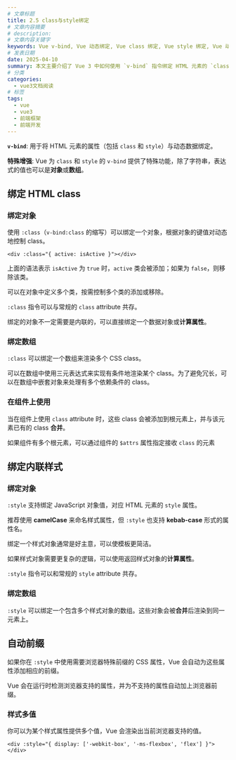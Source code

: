 ```yaml
---
# 文章标题
title: 2.5 class与style绑定
# 文章内容摘要
# description:
# 文章内容关键字
keywords: Vue v-bind, Vue 动态绑定, Vue class 绑定, Vue style 绑定, Vue 动态样式, Vue 动态 class, Vue 计算属性样式, Vue 响应式样式绑定, Vue class 数组绑定, Vue 自动前缀
# 发表日期
date: 2025-04-10
summary: 本文主要介绍了 Vue 3 中如何使用 `v-bind` 指令绑定 HTML 元素的 `class` 和 `style` 属性。
# 分类
categories:
  - vue3文档阅读
# 标签
tags:
  - vue
  - vue3
  - 前端框架
  - 前端开发
---
```


**`v-bind`**: 用于将 HTML 元素的属性（包括 `class` 和 `style`）与动态数据绑定。

**特殊增强**: Vue 为 `class` 和 `style` 的 `v-bind` 提供了特殊功能，除了字符串，表达式的值也可以是**对象**或**数组**。

## 绑定 HTML class

### 绑定对象

使用 `:class`（`v-bind:class` 的缩写）可以绑定一个对象，根据对象的键值对动态地控制 class。

```vue
<div :class="{ active: isActive }"></div>
```

上面的语法表示 `isActive` 为 `true` 时，`active` 类会被添加；如果为 `false`，则移除该类。

可以在对象中定义多个类，按需控制多个类的添加或移除。

`:class` 指令可以与常规的 `class` attribute 共存。

绑定的对象不一定需要是内联的，可以直接绑定一个数据对象或**计算属性**。

### 绑定数组

`:class` 可以绑定一个数组来渲染多个 CSS class。

可以在数组中使用三元表达式来实现有条件地渲染某个 class。为了避免冗长，可以在数组中嵌套对象来处理有多个依赖条件的 class。

### 在组件上使用

当在组件上使用 `class` attribute 时，这些 class 会被添加到根元素上，并与该元素已有的 class **合并**。

如果组件有多个根元素，可以通过组件的 `$attrs` 属性指定接收 `class` 的元素

## 绑定内联样式

### 绑定对象

`:style` 支持绑定 JavaScript 对象值，对应 HTML 元素的 `style` 属性。

推荐使用 **camelCase** 来命名样式属性，但 `:style` 也支持 **kebab-case** 形式的属性名。

绑定一个样式对象通常是好主意，可以使模板更简洁。

如果样式对象需要更复杂的逻辑，可以使用返回样式对象的**计算属性**。

`:style` 指令可以和常规的 `style` attribute 共存。

### 绑定数组

`:style` 可以绑定一个包含多个样式对象的数组。这些对象会被**合并**后渲染到同一元素上。

## 自动前缀

如果你在 `:style` 中使用需要浏览器特殊前缀的 CSS 属性，Vue 会自动为这些属性添加相应的前缀。

Vue 会在运行时检测浏览器支持的属性，并为不支持的属性自动加上浏览器前缀。

### 样式多值

你可以为某个样式属性提供多个值，Vue 会渲染出当前浏览器支持的值。

```vue
<div :style="{ display: ['-webkit-box', '-ms-flexbox', 'flex'] }"></div>
```
